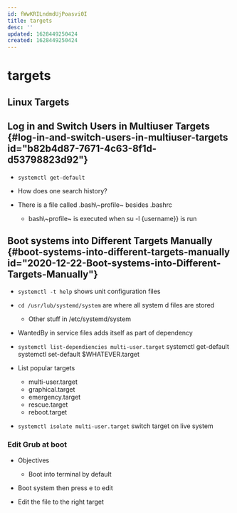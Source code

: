 ```yaml
---
id: fWwKRILndmdUjPoasvi0I
title: targets
desc: ''
updated: 1628449250424
created: 1628449250424
---
```

# targets
Linux Targets
-------------

Log in and Switch Users in Multiuser Targets {#log-in-and-switch-users-in-multiuser-targets id="b82b4d87-7671-4c63-8f1d-d53798823d92"}
--------------------------------------------------------------------------------------------------------------------------------------

*   `systemctl get-default`
    
*   How does one search history?
    
*   There is a file called .bash\\~profile~ besides .bashrc
    
    *   bash\\~profile~ is executed when su -l {username}} is run

Boot systems into Different Targets Manually {#boot-systems-into-different-targets-manually id="2020-12-22-Boot-systems-into-Different-Targets-Manually"}
---------------------------------------------------------------------------------------------------------------------------------------------------------

*   `systemctl -t help` shows unit configuration files
    
*   `cd /usr/lub/systemd/system` are where all system d files are stored
    
    *   Other stuff in /etc/systemd/system
*   WantedBy in service files adds itself as part of dependency
    
*   `systemctl list-dependiencies multi-user.target` systemctl get-default systemctl set-default $WHATEVER.target
    
*   List popular targets
    
    *   multi-user.target
    *   graphical.target
    *   emergency.target
    *   rescue.target
    *   reboot.target
*   `systemctl isolate multi-user.target` switch target on live system
    

### Edit Grub at boot

*   Objectives
    
    *   Boot into terminal by default
*   Boot system then press e to edit
    
*   Edit the file to the right target
